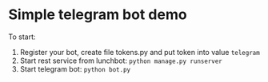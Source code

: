 # Simple telegram bot demo

To start:

1. Register your bot, create file tokens.py and put token into value `telegram`
2. Start rest service from lunchbot: `python manage.py runserver`
3. Start telegram bot: `python bot.py`